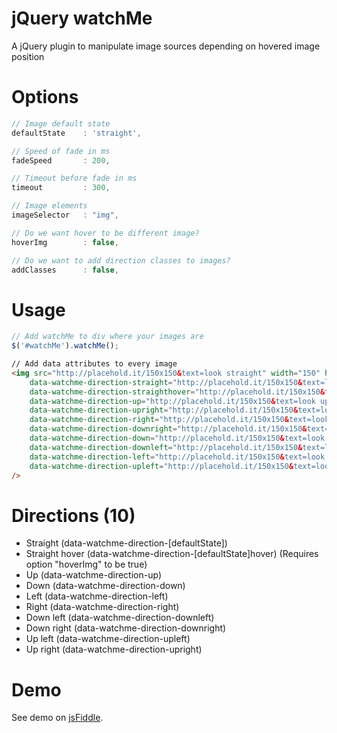 jQuery watchMe
==============

A jQuery plugin to manipulate image sources depending on hovered image position

Options
==============

```JavaScript
// Image default state
defaultState	: 'straight',

// Speed of fade in ms
fadeSpeed		: 200,

// Timeout before fade in ms
timeout 		: 300,

// Image elements
imageSelector	: "img",

// Do we want hover to be different image?
hoverImg		: false,

// Do we want to add direction classes to images?
addClasses 		: false,
```

Usage
==============

```JavaScript
// Add watchMe to div where your images are
$('#watchMe').watchMe();
```

```HTML
// Add data attributes to every image
<img src="http://placehold.it/150x150&text=look straight" width="150" height="150"
    data-watchme-direction-straight="http://placehold.it/150x150&text=look straight"
    data-watchme-direction-straighthover="http://placehold.it/150x150&text=look straight hover"
    data-watchme-direction-up="http://placehold.it/150x150&text=look up"
    data-watchme-direction-upright="http://placehold.it/150x150&text=look upright"
    data-watchme-direction-right="http://placehold.it/150x150&text=look right"
    data-watchme-direction-downright="http://placehold.it/150x150&text=look downright"
    data-watchme-direction-down="http://placehold.it/150x150&text=look down"
    data-watchme-direction-downleft="http://placehold.it/150x150&text=look downleft"
    data-watchme-direction-left="http://placehold.it/150x150&text=look left"
    data-watchme-direction-upleft="http://placehold.it/150x150&text=look upleft"
/>
```

Directions (10)
==============

*   Straight (data-watchme-direction-[defaultState])
*   Straight hover (data-watchme-direction-[defaultState]hover) (Requires option "hoverImg" to be true)
*   Up (data-watchme-direction-up)
* 	Down (data-watchme-direction-down)
*	Left (data-watchme-direction-left)
*	Right (data-watchme-direction-right)
* 	Down left (data-watchme-direction-downleft)
*	Down right (data-watchme-direction-downright)
* 	Up left (data-watchme-direction-upleft)
*	Up right (data-watchme-direction-upright)

Demo
==============

See demo on [jsFiddle](http://jsfiddle.net/ReneKorss/2b2y3yez/).